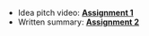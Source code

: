 
- Idea pitch video: [**Assignment 1**](https://github.com/JerkoFesb/Cronet/tree/main/ProjectAssignments/Idea%20Pitch)
- Written summary: [**Assignment 2**](URL_TO_ASSIGNMENT_2) <!-- Replace with actual URL -->

